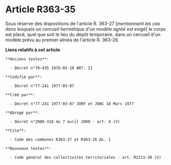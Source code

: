 # Article R363-35

Sous réserve des dispositions de l'article R. 363-27 [*mentionnant les cas dans lesquels un cercueil hermétique d'un modèle
agréé est exigé*] le corps est placé, quel que soit le lieu du dépôt temporaire, dans un cercueil d'un modèle prévu au
premier alinéa de l'article R. 363-26.

**Liens relatifs à cet article**

	**Anciens textes**:

	  - Décret n°76-435 1976-05-18 ART. 21

	**Codifié par**:

	  - Décret n°77-241 1977-03-07

	**Créé par**:

	  - Décret n°77-241 1977-03-07 JORF et JONC 18 Mars 1977

	**Abrogé par**:

	  - Décret n°2000-318 du 7 avril 2000 - art. 4 (V)

	**Cite**:

	  - Code des communes R363-27 et R363-26 AL. 1

	**Nouveaux textes**:

	  - Code général des collectivités territoriales - art. R2213-30 (V)
